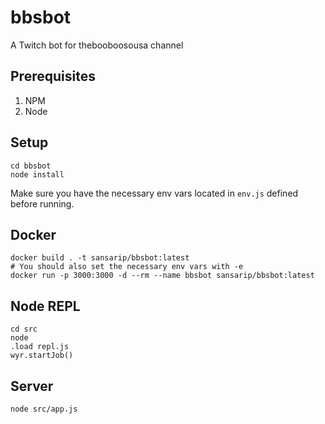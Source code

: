 # bbsbot
A Twitch bot for thebooboosousa channel

## Prerequisites
1. NPM
2. Node

## Setup
```shell
cd bbsbot
node install
```

Make sure you have the necessary env vars located in `env.js` defined before running.

## Docker

```shell
docker build . -t sansarip/bbsbot:latest
# You should also set the necessary env vars with -e
docker run -p 3000:3000 -d --rm --name bbsbot sansarip/bbsbot:latest
```

## Node REPL

```node
cd src
node
.load repl.js
wyr.startJob()
```

## Server

```shell
node src/app.js
```
